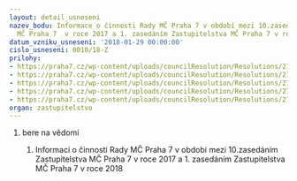 ```yaml
---
layout: detail_usneseni
nazev_bodu: Informace o činnosti Rady MČ Praha 7 v období mezi 10.zasedáním Zastupitelstva
  MČ Praha 7  v roce 2017 a 1. zasedáním Zastupitelstva MČ Praha 7 v roce 2018
datum_vzniku_usneseni: '2018-01-29 00:00:00'
cislo_usneseni: 0010/18-Z
prilohy:
- https://praha7.cz/wp-content/uploads/councilResolution/Resolutions/27270/export/duvodovazpravazastupko_inf~321220.docx
- https://praha7.cz/wp-content/uploads/councilResolution/Resolutions/27270/export/informacka6_13unor~321219.doc
- https://praha7.cz/wp-content/uploads/councilResolution/Resolutions/27270/export/Anotace2901~321218.doc
- https://praha7.cz/wp-content/uploads/councilResolution/Resolutions/27270/export/usneseni_inf~321217.pdf
- https://praha7.cz/wp-content/uploads/councilResolution/Resolutions/27270/export/export~322758.pdf
organ: zastupitelstvo
---
```

<OL class=urzList_view id=urzList>
<LI class=urzClass1><SPAN name="1">bere na vědomí</SPAN> 
<OL class=urzOlClass>
<LI class=urzClass2 style="TEXT-ALIGN: left"><SPAN>
<P>Informaci o činnosti Rady MČ Praha 7 v období mezi 10.zasedáním Zastupitelstva MČ Praha 7 v roce 2017 a 1. zasedáním Zastupitelstva MČ Praha 7 v roce 2018</P></SPAN></LI></OL></LI></OL>